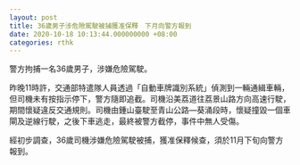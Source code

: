 ```yaml
---
layout: post
title: 36歲男子涉危險駕駛被捕獲准保釋　下月向警方報到
date: 2020-10-18 10:13:44.000000000 +08:00
categories: rthk
---
```


警方拘捕一名36歲男子，涉嫌危險駕駛。

昨晚11時許，交通部特遣隊人員透過「自動車牌識別系統」偵測到一輛通緝車輛，但司機未有按指示停下，警方隨即追截。司機沿美荔道往荔景山路方向高速行駛，期間懷疑違反交通規則。司機由鍾山臺駛至青山公路—葵涌段時，懷疑撞毀一個車閘及逆線行駛，之後下車逃走，最終被警方截停，事件中無人受傷。

經初步調查，36歲司機涉嫌危險駕駛被捕，獲准保釋候查，須於11月下旬向警方報到。
